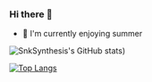 ### Hi there 👋

- :sunrise_over_mountains: I'm currently enjoying summer

![SnkSynthesis's GitHub stats](https://github-readme-stats.vercel.app/api?username=SnkSynthesis&count_private=true&show_icons=true&theme=dracula))

[![Top Langs](https://github-readme-stats.vercel.app/api/top-langs/?username=SnkSynthesis&langs_count=10)](https://github.com/anuraghazra/github-readme-stats)




<!--
**SnkSynthesis/SnkSynthesis** is a ✨ _special_ ✨ repository because its `README.md` (this file) appears on your GitHub profile.

Here are some ideas to get you started:

- 🔭 I’m currently working on ...
- 🌱 I’m currently learning ...
- 👯 I’m looking to collaborate on ...
- 🤔 I’m looking for help with ...
- 💬 Ask me about ...
- 📫 How to reach me: ...
- 😄 Pronouns: ...
- ⚡ Fun fact: ...
-->
